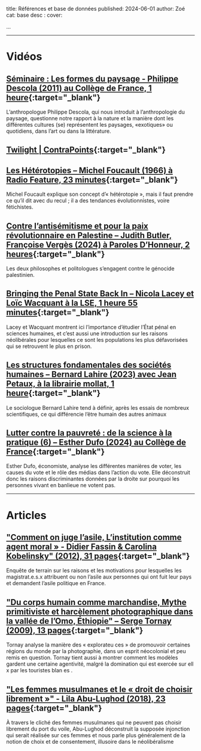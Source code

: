 title: Références et base de données
published: 2024-06-01
author: Zoé
cat: base
desc : 
cover: 

...

<hr>

# Vidéos


## [Séminaire : Les formes du paysage - Philippe Descola (2011) au Collège de France, 1 heure](https://www.youtube.com/watch?v=ZLFIJXSCyNs){:target="_blank"}


L’anthropologue Philippe Descola, qui nous introduit à l’anthropologie du paysage, questionne notre rapport à la nature et la manière dont les différentes cultures (se) représentent les paysages, «exotiques» ou quotidiens, dans l’art ou dans la littérature.


## [Twilight | ContraPoints](https://www.youtube.com/watch?v=bqloPw5wp48){:target="_blank"}


## [Les Hétérotopies – Michel Foucault (1966) à Radio Feature, 23 minutes](https://www.youtube.com/watch?v=lxOruDUO4p8){:target="_blank"}

Michel Foucault explique son concept d’« hétérotopie », mais il faut prendre ce qu’il dit avec du recul ; il a des tendances évolutionnistes, voire fétichistes.

## [Contre l’antisémitisme et pour la paix révolutionnaire en Palestine – Judith Butler, Françoise Vergès (2024) à Paroles D’Honneur, 2 heures](https://www.youtube.com/watch?v=rlQNBJOq-0E){:target="_blank"}



Les deux philosophes et politologues s’engagent contre le génocide palestinien.

## [Bringing the Penal State Back In – Nicola Lacey et Loïc Wacquant à la LSE, 1 heure 55 minutes](https://www.youtube.com/watch?v=KoumuRRwOqY&list=PLlWI3Z7gdulEEwr5J62QcbfgyW0XZIAZY&index=20){:target="_blank"}


Lacey et Wacquant montrent ici l’importance d’étudier l’État pénal en sciences
humaines, et c’est aussi une introduction sur les raisons néolibérales pour lesquelles ce
sont les populations les plus défavorisées qui se retrouvent le plus en prison.

## [Les structures fondamentales des sociétés humaines – Bernard Lahire (2023) avec Jean Petaux, à la librairie mollat, 1 heure](https://www.youtube.com/watch?v=7JcHYXNKbaw){:target="_blank"}

Le sociologue Bernard Lahire tend à définir, après les essais de nombreux scientifiques,
ce qui différencie l’être humain des autres animaux

## [Lutter contre la pauvreté : de la science à la pratique (6) – Esther Dufo (2024) au Collège de France](https://www.youtube.com/watch?v=NzlQghGsCrg){:target="_blank"}

Esther Dufo, économiste, analyse les différentes manières de voter, les causes du vote
et le rôle des médias dans l’action du vote. Elle déconstruit donc les raisons
discriminantes données par la droite sur pourquoi les personnes vivant en banlieue ne
votent pas. 

<hr>

# Articles

## ["Comment on juge l’asile, L’institution comme agent moral » - Didier Fassin & Carolina Kobelinsky" (2012), 31 pages](https://www.cairn.info/revue-francaise-de-sociologie-1-2012-4-page-657.htm){:target="_blank"}

Enquête de terrain sur les raisons et les motivations pour lesquelles les magistrat.e.s.x attribuent ou non l’asile aux personnes qui ont fuit leur pays et demandent l’asile politique
en France.


## ["Du corps humain comme marchandise, Mythe primitiviste et harcèlement photographique dans la vallée de l’Omo, Éthiopie" – Serge Tornay (2009), 13 pages](https://shs.cairn.info/revue-afrique-et-histoire-2009-1-page-331?lang=fr){:target="_blank"}

Tornay analyse la manière des « explorateu ces » de promouvoir certaines régions du
monde par la photographie, dans un esprit néocolonial et peu remis en question.
Tornay tient aussi à montrer comment les modèles gardent une certaine agentivité,
malgré la domination qui est exercée sur ell x par les touristes blan es .

## ["Les femmes musulmanes et le « droit de choisir librement »" - Lila Abu-Lughod (2018), 23 pages](https://www.erudit.org/fr/revues/as/2018-v42-n1-as03619/1045123ar/){:target="_blank"}

À travers le cliché des femmes musulmanes qui ne peuvent pas choisir librement du
port du voile, Abu-Lughod déconstruit la supposée injonction qui serait réalisée sur ces
femmes et nous parle plus généralement de la notion de choix et de consentement,
illusoire dans le néolibéralisme





